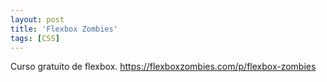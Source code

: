 ```yaml
---
layout: post
title: 'Flexbox Zombies'
tags: [CSS]
---
```


Curso gratuito de flexbox.
<https://flexboxzombies.com/p/flexbox-zombies>
